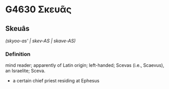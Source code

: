 # G4630 Σκευᾶς

## Skeuâs

_(skyoo-as' | skev-AS | skave-AS)_

### Definition

mind reader; apparently of Latin origin; left-handed; Scevas (i.e., Scaevus), an Israelite; Sceva.

- a certain chief priest residing at Ephesus

